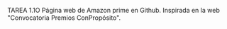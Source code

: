 TAREA 1.1O
Página web de Amazon prime en Github. Inspirada en la web "Convocatoria Premios ConPropósito".
